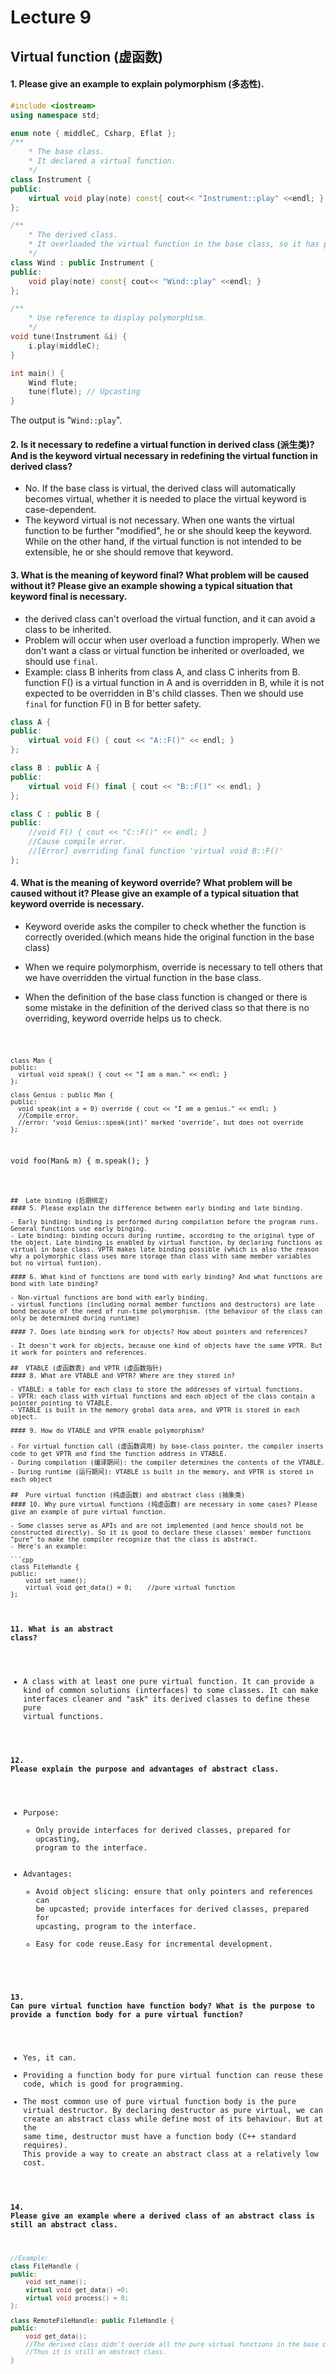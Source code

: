 # Lecture 9
##	Virtual function (虚函数)
#### 1.	Please give an example to explain polymorphism (多态性).

```cpp
#include <iostream>
using namespace std;

enum note { middleC, Csharp, Eflat };
/**
	* The base class.
	* It declared a virtual function.
	*/
class Instrument {
public:
	virtual void play(note) const{ cout<< "Instrument::play" <<endl; }
};

/**
	* The derived class.
	* It overloaded the virtual function in the base class, so it has polymorphic behaviour.
	*/
class Wind : public Instrument {
public:
	void play(note) const{ cout<< "Wind::play" <<endl; }
};

/**
	* Use reference to display polymorphism.
	*/
void tune(Instrument &i) {
	i.play(middleC);
}

int main() {
	Wind flute;
	tune(flute); // Upcasting
}
```

The output is "`Wind::play`".

#### 2. Is it necessary to redefine a virtual function in derived class (派生类)? And is the keyword virtual necessary in redefining the virtual function in derived class?

- No. If the base class is virtual, the derived class will automatically becomes virtual, whether it is needed to place the virtual keyword is case-dependent.
- The keyword virtual is not necessary. When one wants the virtual function to be further "modified", he or she should keep the keyword. While on the other hand, if the virtual function is not intended to be extensible, he or she should remove that keyword.

#### 3. What is the meaning of keyword final? What problem will be caused without it? Please give an example showing a typical situation that keyword final is necessary.

- the derived class can't overload the virtual function, and it can avoid a class to be inherited.
- Problem will occur when user overload a function improperly. When we don't want a class or virtual function be inherited or overloaded, we should use `final`.
- Example: class B inherits from class A, and class C inherits from B. function F() is a virtual function in A and is overridden in B, while it is not expected to be overridden in B's child classes. Then we should use `final` for function F() in B for better safety.

```cpp
class A {
public:
	virtual void F() { cout << "A::F()" << endl; }
};

class B : public A {
public:
	virtual void F() final { cout << "B::F()" << endl; }
};

class C : public B {
public:
	//void F() { cout << "C::F()" << endl; }
	//Cause compile error.
	//[Error] overriding final function 'virtual void B::F()'
};
```

#### 4. What is the meaning of keyword override? What problem will be caused without it? Please give an example of a typical situation that keyword override is necessary.

- Keyword overide asks the compiler to check whether the function is correctly overided.(which means hide the original function in the base class)
- When we require polymorphism, override is necessary to tell others that we have overridden the virtual function in the base class.

- When the definition of the base class function is changed or there is some mistake in the definition of the derived class so that there is no overriding, keyword override helps us to check.
<code>

	class Man {
	public:
	  virtual void speak() { cout << "I am a man." << endl; }
	};

	class Genius : public Man {
	public:
	  void speak(int a = 0) override { cout << "I am a genius." << endl; } 
	  //Compile error.
	  //error: ‘void Genius::speak(int)’ marked ‘override’, but does not override
	};

void foo(Man& m) {
	m.speak();
}
```

##	Late binding (后期绑定)
#### 5. Please explain the difference between early binding and late binding.

- Early binding: binding is performed during compilation before the program runs. General functions use early binging.
- Late binding: binding occurs during runtime, according to the original type of the object. Late binding is enabled by virtual function, by declaring functions as virtual in base class. VPTR makes late binding possible (which is also the reason why a polymorphic class uses more storage than class with same member variables but no virtual funtion).

#### 6. What kind of functions are bond with early binding? And what functions are bond with late binding?

- Non-virtual functions are bond with early binding.
- virtual functions (including normal member functions and destructors) are late bond because of the need of run-time polymorphism. (the behaviour of the class can only be determined during runtime)

#### 7. Does late binding work for objects? How about pointers and references?

- It doesn't work for objects, because one kind of objects have the same VPTR. But it work for pointers and references.

##	VTABLE (虚函数表) and VPTR (虚函数指针)
#### 8. What are VTABLE and VPTR? Where are they stored in?

- VTABLE: a table for each class to store the addresses of virtual functions.
- VPTR: each class with virtual functions and each object of the class contain a pointer pointing to VTABLE.
- VTABLE is built in the memory grobal data area, and VPTR is stored in each object.

#### 9. How do VTABLE and VPTR enable polymorphism?

- For virtual function call (虚函数调用) by base-class pointer, the compiler inserts code to get VPTR and find the function address in VTABLE.
- During compilation (编译期间): the compiler determines the contents of the VTABLE.
- During runtime (运行期间): VTABLE is built in the memory, and VPTR is stored in each object

##	Pure virtual function (纯虚函数) and abstract class (抽象类)
#### 10. Why pure virtual functions (纯虚函数) are necessary in some cases? Please give an example of pure virtual function.

- Some classes serve as APIs and are not implemented (and hence should not be constructed directly). So it is good to declare these classes' member functions "pure" to make the compiler recognize that the class is abstract.
- Here's an example:

```cpp
class FileHandle {
public:
	void set_name();
	virtual void get_data() = 0;	//pure virtual function
};
```

#### 11. What is an abstract class?

- A class with at least one pure virtual function. It can provide a kind of common solutions (interfaces) to some classes. It can make interfaces cleaner and "ask" its derived classes to define these pure virtual functions.

#### 12. Please explain the purpose and advantages of abstract class.

- Purpose:
  - Only provide interfaces for derived classes, prepared for upcasting, program to the interface.
- Advantages:
  - Avoid object slicing: ensure that only pointers and references can be upcasted; provide interfaces for derived classes, prepared for upcasting, program to the interface.
  - Easy for code reuse.Easy for incremental development.


#### 13. Can pure virtual function have function body? What is the purpose to provide a function body for a pure virtual function?

- Yes, it can.
- Providing a function body for pure virtual function can reuse these code, which is good for programming.
- The most common use of pure virtual function body is the pure virtual destructor. By declaring destructor as pure virtual, we can create an abstract class while define most of its behaviour. But at the same time, destructor must have a function body (C++ standard requires). This provide a way to create an abstract class at a relatively low cost.

#### 14. Please give an example where a derived class of an abstract class is still an abstract class.

```cpp
//Example:
class FileHandle {
public:
	void set_name();
	virtual void get_data() =0;
	virtual void process() = 0;
};

class RemoteFileHandle: public FileHandle {
public:
	void get_data();
	//The derived class didn't overide all the pure virtual functions in the base class.
	//Thus it is still an abstract class.
}
```
